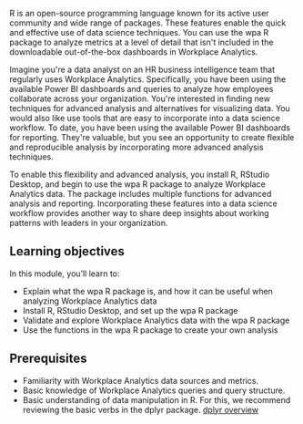 R is an open-source programming language known for its active user community and wide range of packages. These features enable the quick and effective use of data science techniques. You can use the wpa R package to analyze metrics at a level of detail that isn't included in the downloadable out-of-the-box dashboards in Workplace Analytics. 

Imagine you're a data analyst on an HR business intelligence team that regularly uses Workplace Analytics. Specifically, you have been using the available Power BI dashboards and queries to analyze how employees collaborate across your organization. You're interested in finding new techniques for advanced analysis and alternatives for visualizing data. You would also like use tools that are easy to incorporate into a data science workflow. To date, you have been using the available Power BI dashboards for reporting. They're valuable, but you see an opportunity to create flexible and reproducible analysis by incorporating more advanced analysis techniques.

To enable this flexibility and advanced analysis, you install R, RStudio Desktop, and begin to use the wpa R package to analyze Workplace Analytics data. The package includes multiple functions for advanced analysis and reporting. Incorporating these features into a data science workflow provides another way to share deep insights about working patterns with leaders in your organization.

## Learning objectives

In this module, you’ll learn to:

- Explain what the wpa R package is, and how it can be useful when analyzing Workplace Analytics data
- Install R, RStudio Desktop, and set up the wpa R package
- Validate and explore Workplace Analytics data with the wpa R package
- Use the functions in the wpa R package to create your own analysis

## Prerequisites

- Familiarity with Workplace Analytics data sources and metrics.
- Basic knowledge of Workplace Analytics queries and query structure.
- Basic understanding of data manipulation in R. For this, we recommend reviewing the basic verbs in the dplyr package. [dplyr overview](https://dplyr.tidyverse.org/)
